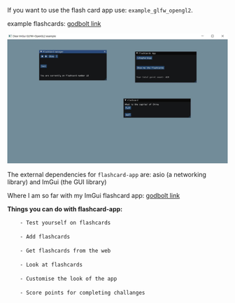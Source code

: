 If you want to use the flash card app use: `example_glfw_opengl2`.

example flashcards: 
[godbolt link](https://godbolt.org/z/Ys3G3d6rM)

![alt text](https://github.com/robertshepherdcpp/robertshepherdcpp/blob/main/imgui_cpp_flashcard_app.JPG)

The external dependencies for `flashcard-app` are: asio (a networking library) and ImGui (the GUI library)

Where I am so far with my ImGui flashcard app: [godbolt link](https://godbolt.org/z/Kr9Prq8r3)

**Things you can do with flashcard-app:**
```
    - Test yourself on flashcards
    
    - Add flashcards
    
    - Get flashcards from the web
    
    - Look at flashcards
    
    - Customise the look of the app
    
    - Score points for completing challanges
```
